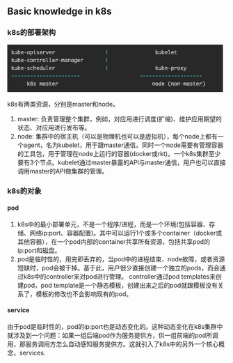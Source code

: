 ## Basic knowledge in k8s

### k8s的部署架构

![Image](img/00/1.png)

k8s有两类资源，分别是master和node。
1. master: 负责管理整个集群，例如，对应用进行调度(扩缩)、维护应用期望的状态、对应用进行发布等。
2. node: 集群中的宿主机（可以是物理机也可以是虚拟机），每个node上都有一个agent，名为kubelet，用于跟master通信。同时一个node需要有管理容器的工具包，用于管理在node上运行的容器(docker或rkt)。一个k8s集群至少要有3个节点。kubelet通过master暴露的API与master通信，用户也可以直接调用master的API做集群的管理。

### k8s的对象

#### pod

1. k8s中的最小部署单元，不是一个程序/进程，而是一个环境(包括容器、存储、网络ip:port、容器配置)。其中可以运行1个或多个container（docker或其他容器），在一个pod内部的container共享所有资源，包括共享pod的ip:port和磁盘。
2. pod是临时性的，用完即丢弃的，当pod中的进程结束、node故障，或者资源短缺时，pod会被干掉。基于此，用户很少直接创建一个独立的pods，而会通过k8s中的controller来对pod进行管理。
controller通过pod templates来创建pod，pod template是一个静态模板，创建出来之后的pod就跟模板没有关系了，模板的修改也不会影响现有的pod。

#### service

由于pod是临时性的，pod的ip:port也是动态变化的。这种动态变化在k8s集群中就涉及到一个问题：如果一组后端pod作为服务提供方，供一组前端的pod所调用，那服务调用方怎么自动感知服务提供方。这就引入了k8s中的另外一个核心概念，services.
